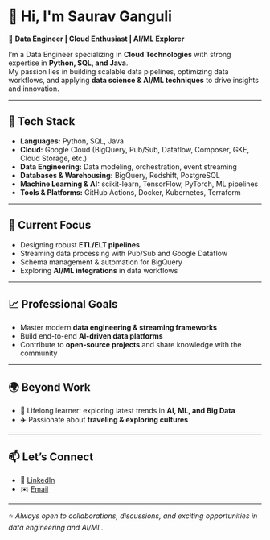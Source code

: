 # 👋 Hi, I'm Saurav Ganguli

🚀 **Data Engineer | Cloud Enthusiast | AI/ML Explorer**

I’m a Data Engineer specializing in **Cloud Technologies** with strong expertise in **Python, SQL, and Java**.  
My passion lies in building scalable data pipelines, optimizing data workflows, and applying **data science & AI/ML techniques** to drive insights and innovation.  

---

## 🔧 Tech Stack

- **Languages:** Python, SQL, Java  
- **Cloud:** Google Cloud (BigQuery, Pub/Sub, Dataflow, Composer, GKE, Cloud Storage, etc.)  
- **Data Engineering:** Data modeling, orchestration, event streaming  
- **Databases & Warehousing:** BigQuery, Redshift, PostgreSQL  
- **Machine Learning & AI:** scikit-learn, TensorFlow, PyTorch, ML pipelines  
- **Tools & Platforms:** GitHub Actions, Docker, Kubernetes, Terraform  

---

## 📌 Current Focus

- Designing robust **ETL/ELT pipelines**  
- Streaming data processing with Pub/Sub and Google Dataflow
- Schema management & automation for BigQuery  
- Exploring **AI/ML integrations** in data workflows  

---

## 📈 Professional Goals

- Master modern **data engineering & streaming frameworks**  
- Build end-to-end **AI-driven data platforms**  
- Contribute to **open-source projects** and share knowledge with the community  

---

## 🌍 Beyond Work

- 📖 Lifelong learner: exploring latest trends in **AI, ML, and Big Data**  
- ✈️ Passionate about **traveling & exploring cultures**

---

## 📫 Let’s Connect

- 💼 [LinkedIn](https://www.linkedin.com/in/saurav-ganguli-0230a261/)  
- ✉️ [Email](mailto:saurav.ganguli18@gmail.com)  

---

⭐️ _Always open to collaborations, discussions, and exciting opportunities in data engineering and AI/ML._

